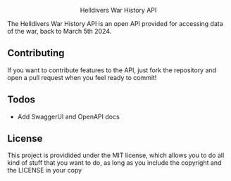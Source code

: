 <p align="center">Helldivers War History API</p>

The Helldivers War History API is an open API provided for accessing data of the war, back to March 5th 2024.

## Contributing
If you want to contribute features to the API, just fork the repository and open a pull request when you feel ready to commit!

## Todos
- Add SwaggerUI and OpenAPI docs

## License
This project is providided under the MIT license, which allows you to do all kind of stuff that you want to do, as long as you include the copyright and the LICENSE in your copy
